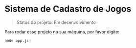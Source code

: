 # Sistema de Cadastro de Jogos</h1>

>Status do projeto: Em desenvolvimento

Para rodar esse projeto na sua máquina, por favor digite:
```
node app.js
```
